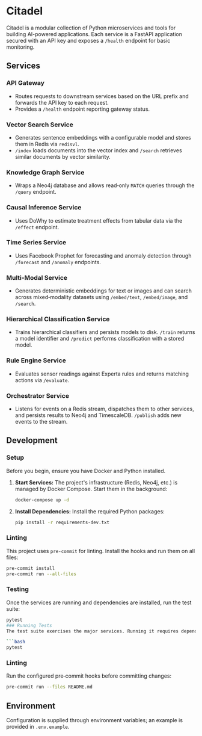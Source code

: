 # Citadel

Citadel is a modular collection of Python microservices and tools for building AI-powered applications. Each service is a FastAPI application secured with an API key and exposes a `/health` endpoint for basic monitoring.

## Services

### API Gateway
- Routes requests to downstream services based on the URL prefix and forwards the API key to each request.
- Provides a `/health` endpoint reporting gateway status.

### Vector Search Service
- Generates sentence embeddings with a configurable model and stores them in Redis via `redisvl`.
- `/index` loads documents into the vector index and `/search` retrieves similar documents by vector similarity.

### Knowledge Graph Service
- Wraps a Neo4j database and allows read‑only `MATCH` queries through the `/query` endpoint.

### Causal Inference Service
- Uses DoWhy to estimate treatment effects from tabular data via the `/effect` endpoint.

### Time Series Service
- Uses Facebook Prophet for forecasting and anomaly detection through `/forecast` and `/anomaly` endpoints.

### Multi‑Modal Service
- Generates deterministic embeddings for text or images and can search across mixed‑modality datasets using `/embed/text`, `/embed/image`, and `/search`.

### Hierarchical Classification Service
- Trains hierarchical classifiers and persists models to disk. `/train` returns a model identifier and `/predict` performs classification with a stored model.

### Rule Engine Service
- Evaluates sensor readings against Experta rules and returns matching actions via `/evaluate`.

### Orchestrator Service
- Listens for events on a Redis stream, dispatches them to other services, and persists results to Neo4j and TimescaleDB. `/publish` adds new events to the stream.

## Development

### Setup
Before you begin, ensure you have Docker and Python installed.

1. **Start Services:** The project's infrastructure (Redis, Neo4j, etc.) is managed by Docker Compose. Start them in the background:

    ```bash
    docker-compose up -d
    ```

2. **Install Dependencies:** Install the required Python packages:

    ```bash
    pip install -r requirements-dev.txt
    ```

### Linting
This project uses `pre-commit` for linting. Install the hooks and run them on all files:

```bash
pre-commit install
pre-commit run --all-files
```

### Testing
Once the services are running and dependencies are installed, run the test suite:

```bash
pytest
### Running Tests
The test suite exercises the major services. Running it requires dependencies such as Redis, Neo4j and the DoWhy library:

```bash
pytest
```

### Linting
Run the configured pre‑commit hooks before committing changes:

```bash
pre-commit run --files README.md
```

## Environment
Configuration is supplied through environment variables; an example is provided in `.env.example`.

